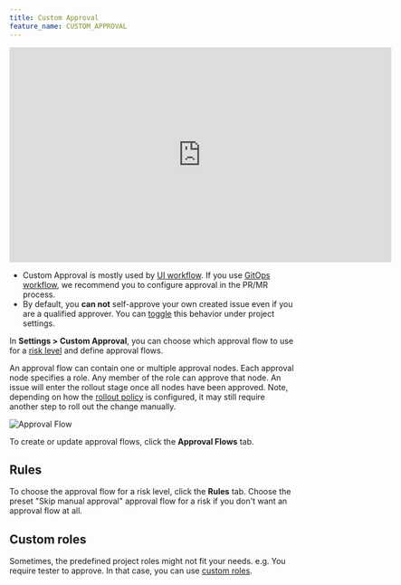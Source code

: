 ```yaml
---
title: Custom Approval
feature_name: CUSTOM_APPROVAL
---
```


<TutorialBlock url="/docs/tutorials/database-change-management-with-risk-adjusted-approval-flow" title="Database Change Management with Risk-Adjusted Approval Flow" />

<iframe width="675" height="380" src="https://www.youtube.com/embed/K_RWlqdplZQ" title="YouTube video player" className="w-full" frameBorder="0" allow="accelerometer; autoplay; clipboard-write; encrypted-media; gyroscope; picture-in-picture" allowfullscreen="allowFullScreen"></iframe>

<HintBlock type="info">

- Custom Approval is mostly used by [UI workflow](/docs/change-database/change-workflow/#ui-workflow). If you use [GitOps workflow](/docs/change-database/change-workflow/#gitops-workflow), we recommend you to configure approval in the PR/MR process.
- By default, you **can not** self-approve your own created issue even if you are a qualified approver. You
  can [toggle](/docs/change-database/issue/#self-approval) this behavior under project settings.

</HintBlock>

In **Settings > Custom Approval**, you can choose which approval flow to use for a [risk level](/docs/administration/risk-center) and define approval flows.

An approval flow can contain one or multiple approval nodes. Each approval node specifies a role. Any member
of the role can approve that node. An issue will enter the rollout stage once all nodes have been approved.
Note, depending on how the [rollout policy](/docs/administration/environment-policy/rollout-policy/) is configured,
it may still require another step to roll out the change manually.

![Approval Flow](/content/docs/administration/custom-approval/edit-approval-flow.webp)

To create or update approval flows, click the **Approval Flows** tab.

## Rules

To choose the approval flow for a risk level, click the **Rules** tab.
Choose the preset "Skip manual approval" approval flow for a risk if you don't want an approval flow at all.

## Custom roles

Sometimes, the predefined project roles might not fit your needs. e.g. You require tester to approve.
In that case, you can use [custom roles](/docs/administration/custom-roles).
